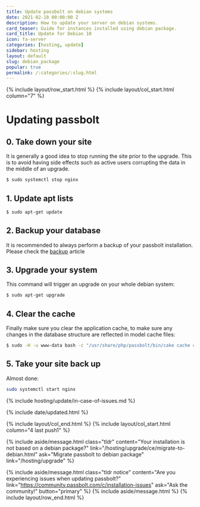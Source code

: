 ```yaml
---
title: Update passbolt on debian systems
date: 2021-02-10 00:00:00 Z
description: How to update your server on debian systems.
card_teaser: Guide for instances installed using debian package.
card_title: Update for Debian 10
icon: fa-server
categories: [hosting, update]
sidebar: hosting
layout: default
slug: debian_package
popular: true
permalink: /:categories/:slug.html
---
```


{% include layout/row_start.html %}
{% include layout/col_start.html column="7" %}

# Updating passbolt
## 0. Take down your site

It is generally a good idea to stop running the site prior to the upgrade. This is to avoid having side effects
such as active users corrupting the data in the middle of an upgrade.

```bash
$ sudo systemctl stop nginx
```
## 1. Update apt lists

```bash
$ sudo apt-get update
```

## 2. Backup your database

It is recommended to always perform a backup of your passbolt installation. Please check the [backup](/hosting/backup) article


## 3. Upgrade your system

This command will trigger an upgrade on your whole debian system:

```bash
$ sudo apt-get upgrade
```

## 4. Clear the cache

Finally make sure you clear the application cache, to make sure any changes in the database structure are
reflected in model cache files:

```bash
$ sudo -H -u www-data bash -c "/usr/share/php/passbolt/bin/cake cache clear_all"
```
## 5. Take your site back up

Almost done:
```bash
sudo systemctl start nginx
```

{% include hosting/update/in-case-of-issues.md %}

{% include date/updated.html %}

{% include layout/col_end.html %}
{% include layout/col_start.html column="4 last push1" %}

{% include aside/message.html
    class="tldr"
    content="Your installation is not based on a debian package?"
    link="/hosting/upgrade/ce/migrate-to-debian.html"
    ask="Migrate passbolt to debian package"
    link="/hosting/upgrade"
%}

{% include aside/message.html
    class="tldr notice"
    content="Are you experiencing issues when updating passbolt?"
    link="https://community.passbolt.com/c/installation-issues"
    ask="Ask the community!"
    button="primary"
%}
{% include aside/message.html %}
{% include layout/row_end.html %}
